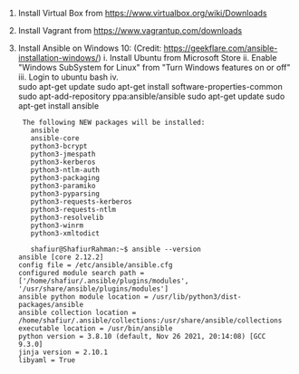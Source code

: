 1. Install Virtual Box from https://www.virtualbox.org/wiki/Downloads
1. Install Vagrant from https://www.vagrantup.com/downloads
2. Install Ansible on Windows 10:
(Credit: https://geekflare.com/ansible-installation-windows/)
  i.    Install Ubuntu from Microsoft Store
  ii.   Enable "Windows SubSystem for Linux" from "Turn Windows features on or off"
  iii.  Login to ubuntu bash
  iv.   
        sudo apt-get update 
        sudo apt-get install software-properties-common 
        sudo apt-add-repository ppa:ansible/ansible 
        sudo apt-get update 
        sudo apt-get install ansible
        
        The following NEW packages will be installed: 
          ansible 
          ansible-core 
          python3-bcrypt 
          python3-jmespath 
          python3-kerberos 
          python3-ntlm-auth 
          python3-packaging 
          python3-paramiko 
          python3-pyparsing 
          python3-requests-kerberos 
          python3-requests-ntlm 
          python3-resolvelib 
          python3-winrm 
          python3-xmltodict
          
          shafiur@ShafiurRahman:~$ ansible --version                                                                                                                                                               ansible [core 2.12.2]                                                                                                                                                             config file = /etc/ansible/ansible.cfg                                                                                                                                           configured module search path = ['/home/shafiur/.ansible/plugins/modules', '/usr/share/ansible/plugins/modules']                                                                 ansible python module location = /usr/lib/python3/dist-packages/ansible                                                                                                           ansible collection location = /home/shafiur/.ansible/collections:/usr/share/ansible/collections                                                                                   executable location = /usr/bin/ansible                                                                                                                                           python version = 3.8.10 (default, Nov 26 2021, 20:14:08) [GCC 9.3.0]                                                                                                             jinja version = 2.10.1                                                                                                                                                           libyaml = True                 
